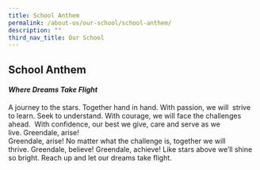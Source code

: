 ```yaml
---
title: School Anthem
permalink: /about-us/our-school/school-anthem/
description: ""
third_nav_title: Our School
---
```

## **School Anthem**


  

#### **_Where Dreams Take Flight_**


A journey to the stars. Together hand in hand. With passion, we will 
strive to learn. Seek to understand. With courage, we will face the challenges ahead. 
With confidence, our best we give, care and serve as we live. Greendale, arise!  
Greendale, arise! No matter what the challenge is, together we will 
thrive. Greendale, believe! Greendale, achieve! Like stars above we’ll
shine so bright. Reach up and let our dreams take flight.